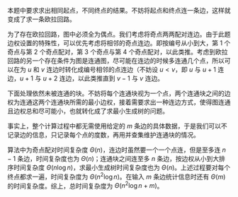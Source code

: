 本题中要求求出相同起点，不同终点的结果。不妨将起点和终点连一条边，这样就变成了求一条欧拉回路。

为了存在欧拉回路，图中必须全为偶点。我们考虑将奇点两两配对连边。由于此题边权设置的特殊性，可以优先考虑将相邻的奇点连边。即按编号从小到大，第 $1$ 个奇点与第 $2$ 个奇点配对，第 $3$ 个奇点与第 $4$ 个奇点配对，以此类推。考虑到欧拉回路的另一个存在条件为图是连通图，尽可能在连边的时候多连通几个点，所以可以在为 $u$ 和 $v$ 连边时转化成编号相邻的点连边（不妨设 $u<v$，即 $u$ 与 $u+1$ 连边，$u+1$ 与 $u+2$ 连边，以此类推直到 $v-1$ 与 $v$ 连边。

下面处理依然未被连通的块。不妨将每个连通块视为一个点，两个连通块之间的边权为连通这两个连通块所需的最小边权，接着需要求出一种连边方式，使得图连通且边权总和尽可能小，也就转化成了求最小生成树的问题。

事实上，整个计算过程中都无需使用给定的 $m$ 条边的具体数据，于是我们可以不记录边的信息，只记录每个点的度数，再用并查集维护连通块的情况。

算法中为奇点配对时间复杂度 $\Theta(n)$，连边时虽然要一个一个点连，但是至多连 $n-1$ 条边，时间复杂度也为 $\Theta(n)$；连通块之间连至多 $n$ 条边，按边权从小到大排序时间复杂度 $\Theta(n\log n)$，求最小生成树时间复杂度也为 $\Theta(n)$。上述过程要对每个终点都求一遍，时间复杂度为 $\Theta(n^2\log n)$。在输入 $m$ 条边统计信息时还有 $\Theta(m)$ 的时间复杂度。综上，总时间复杂度为 $\Theta(n^2\log n+m)$。

